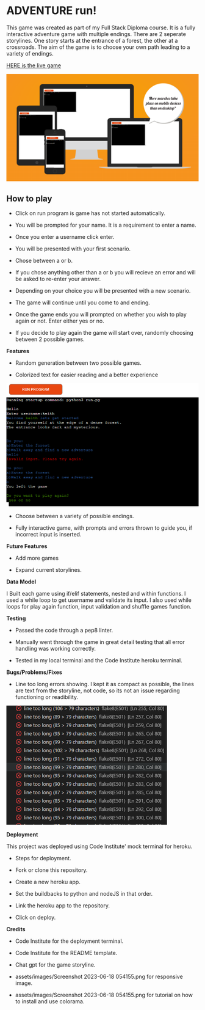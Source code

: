 # ADVENTURE run!

This game was created as part of my Full Stack Diploma course. It is a fully interactive adventure game with multiple endings. There are 2 seperate storylines. One story starts at the entrance of a forest, the other at a crossroads. The aim of the game is to choose your own path leading to a variety of endings. 

[HERE is the live game](https://adventure-game3-250fc2c720c9.herokuapp.com/)

![Responsive image](assets/images/Screenshot%202023-06-18%20054155.png)


## How to play



- Click on run program is game has not started automatically.

- You will be prompted for your name. It is a requirement to enter a name.

- Once you enter a username click enter.

- You will be presented with your first scenario.

- Chose between a or b.

- If you chose anything other than a or b you will recieve an error and will be asked to re-enter your answer.

- Depending on your choice you will be presented with a new scenario.

- The game will continue until you come to and ending.

- Once the game ends you will prompted on whether you wish to play again or not. Enter either yes or no.

- If you decide to play again the game will start over, randomly choosing between 2 possible games.



**Features**

- Random generation between two possible games.

- Colorized text for easier reading and a better experience

![Colorized text image](assets/images/Screenshot%202023-06-18%20053527.png)

- Choose between a variety of possible endings.

- Fully interactive game, with prompts and errors thrown to guide you, if incorrect input is inserted.


**Future Features**

- Add more games 

- Expand current storylines.


**Data Model**

 I Built each game using if/elif statements, nested and within functions. I used a while loop to get username and validate its input. I also used while loops for play again function, input validation and shuffle games function.


**Testing**

- Passed the code through a pep8 linter. 

- Manually went through the game in great detail testing that all error handling was working correctly.

- Tested in my local terminal and the Code Institute heroku terminal.


**Bugs/Problems/Fixes**

- Line too long errors showing. I kept it as compact as possible, the lines are text from the storyline, not code, so its not an issue regarding functioning or readibility.

![Errors found](assets/images/Screenshot%202023-06-18%20061421.png)


**Deployment**

This project was deployed using Code Institute' mock terminal for heroku.

- Steps for deployment.

- Fork or clone this repository.

- Create a new heroku app.

- Set the buildbacks to python and nodeJS in that order.

- Link the heroku app to the repository.

- Click on deploy.


**Credits**

- Code Institute for the deployment terminal.

- Code Institute for the README template.

- Chat gpt for the game storyline.

- assets/images/Screenshot 2023-06-18 054155.png for responsive image.

- assets/images/Screenshot 2023-06-18 054155.png for tutorial on how to install and use colorama.





